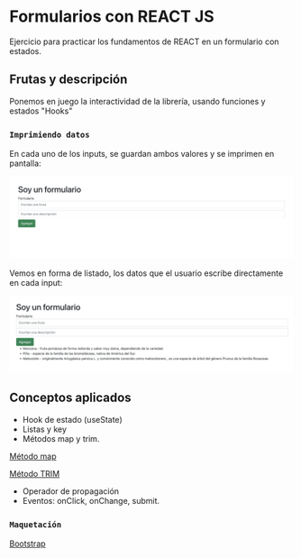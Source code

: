 # Formularios con REACT JS

Ejercicio para practicar los fundamentos de REACT en un formulario con estados.

## Frutas y descripción

Ponemos en juego la interactividad de la librería, usando funciones y estados "Hooks"

### `Imprimiendo datos`

En cada uno de los inputs, se guardan ambos valores y se imprimen en pantalla:

![This is react](./src/img/soy-un-formulario-1.png)

Vemos en forma de listado, los datos que el usuario escribe directamente en cada input:

![This is react](./src/img/soy-un-formulario-2.png)

## Conceptos aplicados

- Hook de estado (useState)
- Listas y key
- Métodos map y trim.

[Método map](https://www.w3schools.com/jsref/jsref_map.asp)

[Método TRIM](https://www.w3schools.com/jsrEF/jsref_trim_string.asp)

- Operador de propagación
- Eventos: onClick, onChange, submit.

### `Maquetación`

[Bootstrap](https://getbootstrap.com/)
